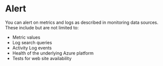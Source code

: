 
# Alert

You can alert on metrics and logs as described in monitoring data sources. These include but are not limited to:

- Metric values
- Log search queries
- Activity Log events
- Health of the underlying Azure platform
- Tests for web site availability
